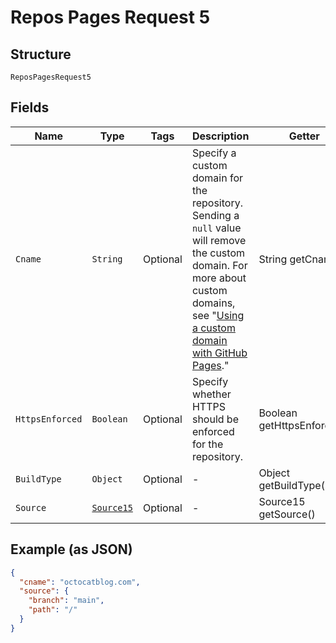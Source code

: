 
# Repos Pages Request 5

## Structure

`ReposPagesRequest5`

## Fields

| Name | Type | Tags | Description | Getter | Setter |
|  --- | --- | --- | --- | --- | --- |
| `Cname` | `String` | Optional | Specify a custom domain for the repository. Sending a `null` value will remove the custom domain. For more about custom domains, see "[Using a custom domain with GitHub Pages](https://docs.github.com/articles/using-a-custom-domain-with-github-pages/)." | String getCname() | setCname(String cname) |
| `HttpsEnforced` | `Boolean` | Optional | Specify whether HTTPS should be enforced for the repository. | Boolean getHttpsEnforced() | setHttpsEnforced(Boolean httpsEnforced) |
| `BuildType` | `Object` | Optional | - | Object getBuildType() | setBuildType(Object buildType) |
| `Source` | [`Source15`]($m/ReposPagesRequest5Source) | Optional | - | Source15 getSource() | setSource(Source15 source) |

## Example (as JSON)

```json
{
  "cname": "octocatblog.com",
  "source": {
    "branch": "main",
    "path": "/"
  }
}
```

